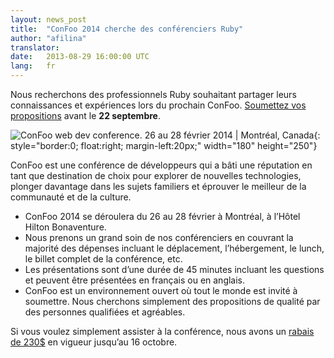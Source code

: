 ```yaml
---
layout: news_post
title:  "ConFoo 2014 cherche des conférenciers Ruby"
author: "afilina"
translator:
date:   2013-08-29 16:00:00 UTC
lang:   fr
---
```


Nous recherchons des professionnels Ruby souhaitant partager leurs
connaissances et expériences lors du prochain ConFoo.
[Soumettez vos propositions][1] avant le **22 septembre**.

![ConFoo web dev conference. 26 au 28 février 2014 &#124; Montréal, Canada][logo]{: style="border:0; float:right; margin-left:20px;" width="180" height="250"}

ConFoo est une conférence de développeurs qui a bâti une réputation en tant
que destination de choix pour explorer de nouvelles technologies, plonger
davantage dans les sujets familiers et éprouver le meilleur de la communauté
et de la culture.

 * ConFoo 2014 se déroulera du 26 au 28 février à Montréal, à l’Hôtel Hilton
   Bonaventure.
 * Nous prenons un grand soin de nos conférenciers en couvrant la majorité des
   dépenses incluant le déplacement, l’hébergement, le lunch, le billet
   complet de la conférence, etc.
 * Les présentations sont d’une durée de 45 minutes incluant les questions et
   peuvent être présentées en français ou en anglais.
 * ConFoo est un environnement ouvert où tout le monde est invité à soumettre.
   Nous cherchons simplement des propositions de qualité par des personnes
   qualifiées et agréables.

Si vous voulez simplement assister à la conférence, nous avons un
[rabais de 230$][2] en vigueur jusqu’au 16 octobre.



[logo]: http://confoo.ca/images/propaganda/2014/en/t-ruby.gif
[1]: http://confoo.ca/en/call-for-papers
[2]: http://confoo.ca/en/register
